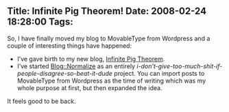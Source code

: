 Title: Infinite Pig Theorem!
Date: 2008-02-24 18:28:00
Tags: 
---
<p>So, I have finally moved my blog to MovableType from Wordpress and a couple of interesting things have happened:</p>
<ul>
<li>I&#8217;ve gave birth to my new blog, <a href="http://infinitepig.damog.net/">Infinite Pig Theorem</a>.</li>
<li>I&#8217;ve started <a href="http://search.cpan.org/%7Edamog/Blog-Normalize-0.0rc1/">Blog::Normalize</a> as an entirely <i>i-don&#8217;t-give-too-much-shit-if-people-disagree-so-beat-it-dude</i> project. You can import posts to MovableType from Wordpress as the time of writing which was my whole purpose at first, but then expanded the idea.</li>
</ul>
<p>It feels good to be back.</p>

